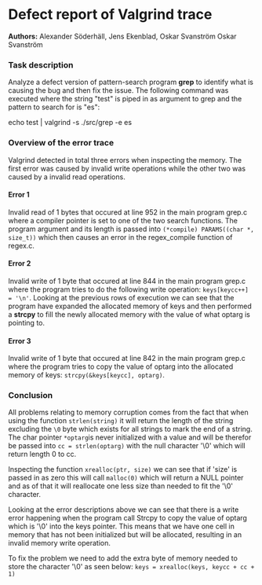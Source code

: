 # Defect report of Valgrind trace

__Authors:__ Alexander Söderhäll, Jens Ekenblad, Oskar Svanström
Oskar Svanström


### Task description
Analyze a defect version of pattern-search program __grep__ to identify what is causing the bug and then fix the issue. The following command was executed where the string "test" is piped in as argument to grep and the pattern to search for is "es": 

echo test | valgrind -s ./src/grep -e es



### Overview of the error trace
Valgrind detected in total three errors when inspecting the memory. The first error was caused by invalid write operations while the other two was caused by a invalid read operations.

#### Error 1
Invalid read of 1 bytes that occured at line 952 in the main program grep.c where a compiler pointer is set to one of the two search functions. The program argument and its length is passed into ```(*compile) PARAMS((char *, size_t))``` which then causes an error in the regex_compile function of regex.c. 


#### Error 2
Invalid write of 1 byte that occured at line 844 in the main program grep.c where the program tries to do the following write operation: ```keys[keycc++] = '\n'```. Looking at the previous rows of execution we can see that the program have expanded the allocated memory of keys and then performed a __strcpy__ to fill the newly allocated memory with the value of what optarg is pointing to. 


#### Error 3
Invalid write of 1 byte that occured at line 842 in the main program grep.c where the program tries to copy the value of optarg into the allocated memory of keys: ```strcpy(&keys[keycc], optarg)```.  


### Conclusion
All problems relating to memory corruption comes from the fact that when using the function `strlen(string)` it will return the length of the string excluding the `\0` byte which exists for all strings to mark the end of a string.
The char pointer ```*optarg```is never initialized with a value and will be therefor be passed into ```cc = strlen(optarg)``` with the null character '\0' which will return length 0 to cc.

Inspecting the function ```xrealloc(ptr, size)``` we can see that if 'size' is passed in as zero this will call ```malloc(0)``` which will return a NULL pointer and as of that it will reallocate one less size than needed to fit the '\0' character. 
 
Looking at the error descriptions above we can see that there is a write error happening when the program call Strcpy to copy the value of optarg which is '\0' into the keys pointer. This means that we have one cell in memory that has not been initialized but will be allocated, resulting in an invalid memory write operation. 

To fix the problem we need to add the extra byte of memory needed to store the character '\0' as seen below:
```keys = xrealloc(keys, keycc + cc + 1)``` 
